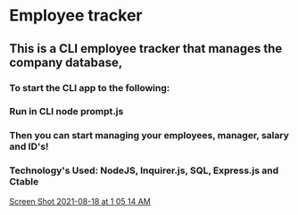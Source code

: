 
# Employee tracker

## This is a CLI employee tracker that manages the company database,
### To start the CLI app to the following: 
### Run in CLI node prompt.js

### Then you can start managing your employees, manager, salary and ID's!


### Technology's Used: NodeJS, Inquirer.js, SQL, Express.js and Ctable

[Screen Shot 2021-08-18 at 1 05 14 AM](https://user-images.githubusercontent.com/78246665/129840258-fa600fa0-ba13-4e0a-8f19-df2b449b45b6.png)
